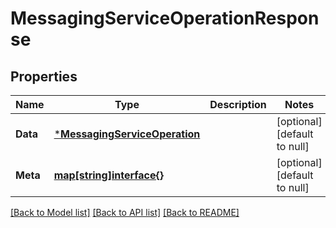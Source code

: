 # MessagingServiceOperationResponse

## Properties
Name | Type | Description | Notes
------------ | ------------- | ------------- | -------------
**Data** | [***MessagingServiceOperation**](MessagingServiceOperation.md) |  | [optional] [default to null]
**Meta** | [**map[string]interface{}**](interface{}.md) |  | [optional] [default to null]

[[Back to Model list]](../README.md#documentation-for-models) [[Back to API list]](../README.md#documentation-for-api-endpoints) [[Back to README]](../README.md)

